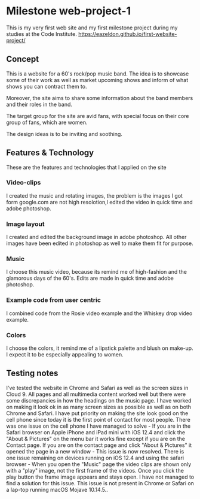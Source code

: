 # Milestone web-project-1 

This is my very first web site and my first milestone project during
my studies at the Code Institute. https://eazeldon.github.io/first-website-project/

## Concept

This is a website for a 60's rock/pop music band.
The idea is to showcase some of their work as well as market upcoming shows
and inform of what shows you can contract them to.

Moreover, the site aims to share some information about the band members and
their roles in the band.

The target group for the site are avid fans, with special focus on their core
group of fans, which are women.

The design ideas is to be inviting and soothing.

## Features & Technology

These are the features and technologies that I applied on the site

### Video-clips
  I created the music and rotating images, the problem is the images l got
form google.com are not high resolotion,l edited the video in quick time and
adobe photoshop.

### Image layout
  I created and edited the background image in adobe photoshop.
  All other images have been edited in photoshop as well to make them fit for
  purpose.
  
### Music
  I choose this music video, because its remind me of high-fashion and
the glamorous days of the 60's. Edits are made in quick time and adobe 
photoshop.

### Example code from user centric
I combined code from the Rosie video example and the Whiskey drop video example.

### Colors
  I choose the colors, it remind me of a lipstick palette and blush on make-up.
I expect it to be especially appealing to women.   

## Testing notes
I've tested the website in Chrome and Safari as well as the screen sizes in Cloud 9. All pages and all multimedia content worked well but there were some discrepancies in how the headings on the music page. I have worked on making it look ok in as many screen sizes as possible as well as on both Chrome and Safari. I have put priority on making the site look good on the cell phone since today it is the first point of contact for most people. There was one issue on the cell phone I have managed to solve - If you are in the Safari browser on Apple iPhone and iPad mini with iOS 12.4 and click the "About & Pictures" on the menu bar it works fine except if you are on the Contact page. If you are on the contact page and click "About & Pictures" it opened the page in a new window - This issue is now resolved. There is one issue remaining on devices running on iOS 12.4 and using the safari browser - When you open the "Music" page the video clips are shown only with a "play" image, not the first frame of the videos. Once you click the play button the frame image appears and stays open. I have not managed to find a solution for this issue. This issue is not present in Chrome or Safari on a lap-top running macOS Mojave 10.14.5..
